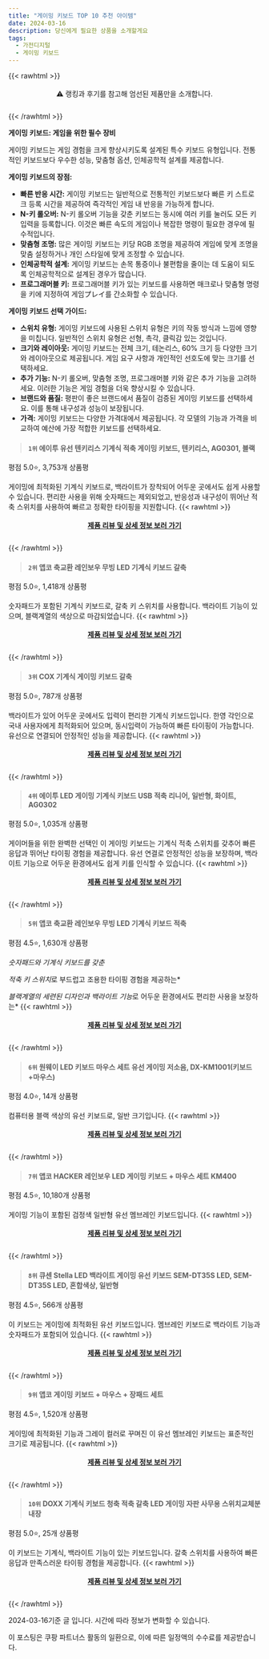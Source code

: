 ```yaml
---
title: "게이밍 키보드 TOP 10 추천 아이템"
date: 2024-03-16
description: 당신에게 필요한 상품을 소개할게요
tags:
  - 가전디지털
  - 게이밍 키보드
---
```

{{< rawhtml >}}<div class="toc" style="text-align: center; height: 50px; line-height: 2;">  <p>⚠️ 랭킹과 후기를 참고해 엄선된 제품만을 소개합니다.<br></p></div> {{< /rawhtml >}}

**게이밍 키보드: 게임을 위한 필수 장비**

게이밍 키보드는 게임 경험을 크게 향상시키도록 설계된 특수 키보드 유형입니다. 전통적인 키보드보다 우수한 성능, 맞춤형 옵션, 인체공학적 설계를 제공합니다.

**게이밍 키보드의 장점:**

* **빠른 반응 시간:** 게이밍 키보드는 일반적으로 전통적인 키보드보다 빠른 키 스트로크 등록 시간을 제공하여 즉각적인 게임 내 반응을 가능하게 합니다.
* **N-키 롤오버:** N-키 롤오버 기능을 갖춘 키보드는 동시에 여러 키를 눌러도 모든 키 입력을 등록합니다. 이것은 빠른 속도의 게임이나 복잡한 명령이 필요한 경우에 필수적입니다.
* **맞춤형 조명:** 많은 게이밍 키보드는 키당 RGB 조명을 제공하여 게임에 맞게 조명을 맞춤 설정하거나 개인 스타일에 맞게 조정할 수 있습니다.
* **인체공학적 설계:** 게이밍 키보드는 손목 통증이나 불편함을 줄이는 데 도움이 되도록 인체공학적으로 설계된 경우가 많습니다.
* **프로그래머블 키:** 프로그래머블 키가 있는 키보드를 사용하면 매크로나 맞춤형 명령을 키에 지정하여 게임プレイ를 간소화할 수 있습니다.

**게이밍 키보드 선택 가이드:**

* **스위치 유형:** 게이밍 키보드에 사용된 스위치 유형은 키의 작동 방식과 느낌에 영향을 미칩니다. 일반적인 스위치 유형은 선형, 촉각, 클릭감 있는 것입니다.
* **크기와 레이아웃:** 게이밍 키보드는 전체 크기, 테논리스, 60% 크기 등 다양한 크기와 레이아웃으로 제공됩니다. 게임 요구 사항과 개인적인 선호도에 맞는 크기를 선택하세요.
* **추가 기능:** N-키 롤오버, 맞춤형 조명, 프로그래머블 키와 같은 추가 기능을 고려하세요. 이러한 기능은 게임 경험을 더욱 향상시킬 수 있습니다.
* **브랜드와 품질:** 평판이 좋은 브랜드에서 품질이 검증된 게이밍 키보드를 선택하세요. 이를 통해 내구성과 성능이 보장됩니다.
* **가격:** 게이밍 키보드는 다양한 가격대에서 제공됩니다. 각 모델의 기능과 가격을 비교하여 예산에 가장 적합한 키보드를 선택하세요.


>#### `1위` 에이투 유선 텐키리스 기계식 적축 게이밍 키보드, 텐키리스, AG0301, 블랙
평점 5.0⭐, 3,753개 상품평

게이밍에 최적화된 기계식 키보드로, 백라이트가 장착되어 어두운 곳에서도 쉽게 사용할 수 있습니다. 편리한 사용을 위해 숫자패드는 제외되었고, 반응성과 내구성이 뛰어난 적축 스위치를 사용하여 빠르고 정확한 타이핑을 지원합니다.
{{< rawhtml >}}<div class="toc" style="text-align: center; height: 50px; line-height: 2;"><p><b><a href="https://link.coupang.com/re/AFFSDP?lptag=AF5033054&pageKey=5999714344&itemId=18212207758&vendorItemId=81803305316&traceid=V0-153-029052f6c9b57b22&clickBeacon=VGlywbFPDEGDBxolVBP2a1BuvzYRT_aAyltQwaptZztpzWe6DSsg08gNw5LcY-FYKwlp67OuvESGKC6R8Y25aK6bInkkNJVgh53Rwz6f_kLG4KUi1BBUaE1NoGd2gaOFKvOoFojM02a_nV8ilKAkYd59-YyuPhrLpglwRXEGGsFZ-YcdHzJ5yOlFYa3E8t2y8RLg_vPkzcbBqTtkqV6mJYjduzVHxI8mkhAspc9hs4iuoygQ2A867i4Uni3tRdeAmXIm0WdG_D92-QyF9sr4NMeS41O4Ntl5DDv_3JR-wcWihMtonFlOeTLZpfBlhGBYwz9Pl9-R1_NYGxuVaSlzEVsYhhI2MImZYNvyJqoKjU6tzT8CYOtyOKb9nnZN3q5_Uy4j69WSY_hyeLM6DUvBEcB55fDMS8KSmymAKiBysJ5b3QzAJHhSXl73SqlxNUEaGPWbGdIxAo5UD72Qzw7XDsqVDCNOJharBcvrvcuknHxyScXVBWFyhL3gAY9-6quwFA5cgUtMyTNmxXhYe6-aN8L3QjtiAa43ZYTbAl9hiKlWUd2AnoacMoIvS8mdEQA_FAKXtvNrrAEry5a0ivgDJQsAgIzKtrReXjOgjHaZhYDj25HQDe47pQR3yp0xvXN_cWBP4Yuuu9uXp2h-SkqC6kGTB6FTamqvrnbsL3VfgyFYqOn7Zrj3PhfHirTMDu4i9NKu3k0bMX9cXXoaWSLkhykb7e3B2ja59Vx5VJRgsyBQKP_dUK9lfTdR5nlHXvWAQgdnVuHchM76seXZf8AIxKORGhfuSxLekp02HorDtsnb2BKmWCZY5eNpHvROAD4-Sfu3SLpsdwYNvBEqM7lBzTE43rNFSTIHKjgwpZXXHQkoEKvhax6Q6mNTIa3jT__oWFiVSPqiGHyFJr-qcqtded1VnFhHmX52K8Q2lB7nGxNKqZijtU-gqW-zoEIiHy1d&requestid=20240316125237000163541465&token=31850C%7CMIXED">제품 리뷰 및 상세 정보 보러 가기</a></b><br></p> </div>{{< /rawhtml >}}

>#### `2위` 앱코 축교환 레인보우 무빙 LED 기계식 키보드 갈축
평점 5.0⭐, 1,418개 상품평

숫자패드가 포함된 기계식 키보드로, 갈축 키 스위치를 사용합니다. 백라이트 기능이 있으며, 블랙계열의 색상으로 마감되었습니다.
{{< rawhtml >}}<div class="toc" style="text-align: center; height: 50px; line-height: 2;"><p><b><a href="https://link.coupang.com/re/AFFSDP?lptag=AF5033054&pageKey=5065639069&itemId=6846651326&vendorItemId=74139260510&traceid=V0-153-87bd9bf6fe5f35d6&requestid=20240316125237000163541465&token=31850C%7CMIXED">제품 리뷰 및 상세 정보 보러 가기</a></b><br></p> </div>{{< /rawhtml >}}

>#### `3위` COX 기계식 게이밍 키보드 갈축
평점 5.0⭐, 787개 상품평

백라이트가 있어 어두운 곳에서도 입력이 편리한 기계식 키보드입니다. 한영 각인으로 국내 사용자에게 최적화되어 있으며, 동시입력이 가능하여 빠른 타이핑이 가능합니다. 유선으로 연결되어 안정적인 성능을 제공합니다.
{{< rawhtml >}}<div class="toc" style="text-align: center; height: 50px; line-height: 2;"><p><b><a href="https://link.coupang.com/re/AFFSDP?lptag=AF5033054&pageKey=7104115412&itemId=17741234289&vendorItemId=84905862540&traceid=V0-153-4151c3939daa7dcc&requestid=20240316125237000163541465&token=31850C%7CMIXED">제품 리뷰 및 상세 정보 보러 가기</a></b><br></p> </div>{{< /rawhtml >}}

>#### `4위` 에이투 LED 게이밍 기계식 키보드 USB 적축 리니어, 일반형, 화이트, AG0302
평점 5.0⭐, 1,035개 상품평

게이머들을 위한 완벽한 선택인 이 게이밍 키보드는 기계식 적축 스위치를 갖추어 빠른 응답과 뛰어난 타이핑 경험을 제공합니다. 유선 연결로 안정적인 성능을 보장하며, 백라이트 기능으로 어두운 환경에서도 쉽게 키를 인식할 수 있습니다.
{{< rawhtml >}}<div class="toc" style="text-align: center; height: 50px; line-height: 2;"><p><b><a href="https://link.coupang.com/re/AFFSDP?lptag=AF5033054&pageKey=6764000977&itemId=20159366261&vendorItemId=87400869253&traceid=V0-153-cb44dda131dada70&clickBeacon=TlMNqDZRsGsCJpG5TlKcGXa6IIJWL-urx6VKW4SDhWN0tO279oeRspD-bwyBOi5rmzAq5eZLhTAEz2YmS73Vm_LWMo60v79eZUPKQOref-0dJncO3fqLjNgc6ne7D5N239wFW-Vbvc9PkYQITV-nJom8nGjMyAoh1HuqpCnOY8YkdwGUUlOauf9c82rXmkixMo-Fwt3RLn72Zq8jI5djFgSwnt7mnYJRWTjfKrBEWXbqRpoScxvl6YozEEi83aZm8QzU1EdDUUhTw5HJzyOstS2qPKCm_fAkpm7GxEMWJSjY36sVhzQOgKqEC4LAr0Da_s3BZql13db-eR6pAoMBZfhxIYxfFcbw2K9lP6prl3cSKUkdFMlKLdT8CCOPHFTMXXVCkpZXq8bVnaD9iumXYSuxzlDp4RfMF6qTOcxs-qweIKfk2_eLrIqxIlisqXOFb7f7_4IYLv3z8JU5HcX6-KJvnaX8W-YyJaqFvwgZfBPOShPl2xpN93-H9K0wuZX9f6FpAFPFC1YLVzjmNMf6phS1u1Fqpq_tucZA5rdCBSeXD2H7QoQB04c2M-3Sh7CDcLZAmVI7vvUpnk5swYpAF_uOHa4fzyQcGx52PO8Gy8L6HAZwCEqOzUEfwRmzuAhZkMYos40s9tg0FG0vodw2ZndmmmmQ7YpKbPjpaqgddvrnkfY6ggR6yoiSSmV-LEZwqZhXN4vWyis5vC8sYuWINPb73L8JUwp57KJ135AtCrMYAV4KQEDLbTn6PZG_73BpGLKpSuAEnirbSk0wf6SFfViYms_-8w-KfOW_Sx98azQ3N2nlWkKDbhsWIRnjhlY899LotTgK8NqrlmNDso7jbjR12Q9AFKpF2kDKsUzGScL7mdeSJI0oGzqksZnn2nT2PTgDfiyYyu70PYmWgoLif3QK9rrM3ZAHd-5iIHtqU4AQcrGDJ-DcK2vm9sKjCJJB&requestid=20240316125237000163541465&token=31850C%7CMIXED">제품 리뷰 및 상세 정보 보러 가기</a></b><br></p> </div>{{< /rawhtml >}}

>#### `5위` 앱코 축교환 레인보우 무빙 LED 기계식 키보드 적축
평점 4.5⭐, 1,630개 상품평

*숫자패드와 기계식 키보드를 갖춘*

*적축 키 스위치*로 부드럽고 조용한 타이핑 경험을 제공하는*

*블랙계열의 세련된 디자인과 백라이트 기능*로 어두운 환경에서도 편리한 사용을 보장하는*
{{< rawhtml >}}<div class="toc" style="text-align: center; height: 50px; line-height: 2;"><p><b><a href="https://link.coupang.com/re/AFFSDP?lptag=AF5033054&pageKey=5065639056&itemId=6846651320&vendorItemId=74139260485&traceid=V0-153-88914e2e8ff3695c&requestid=20240316125237000163541465&token=31850C%7CMIXED">제품 리뷰 및 상세 정보 보러 가기</a></b><br></p> </div>{{< /rawhtml >}}

>#### `6위` 원웨이 LED 키보드 마우스 세트 유선 게이밍 저소음, DX-KM1001(키보드+마우스)
평점 4.0⭐, 14개 상품평

컴퓨터용 블랙 색상의 유선 키보드로, 일반 크기입니다.
{{< rawhtml >}}<div class="toc" style="text-align: center; height: 50px; line-height: 2;"><p><b><a href="https://link.coupang.com/re/AFFSDP?lptag=AF5033054&pageKey=7851492717&itemId=21401957733&vendorItemId=88596027479&traceid=V0-153-ecd5ee015aac6bcf&clickBeacon=yAF96CUZjGi2906vyBaY_Z3hUMKgsmxqMzpaP449So8a4UHBzt910g7N7ZXJDSZW5LCKxjq7PicHXCiS6YK33YhK5xPFVJcDPDviC-eEpWZ5i0mNY-SfoDSuJubXZfaZ3WDiYYtYzGJSPYEbc-X3JsL_PZrGrlg3Ap3ljNMRraWCAon65w9W9X7iCrhWE3eIHZgnGkAQxSxTSDt2F47XLeoDIrK5F46Ed0kPpgP5FwMbeAxTD5mKfG6vKvsqXeFCVDUQ_oqldZTy_Rs8e-GX-3sfES9zb_bPaLLjFkuoG1FHqgdJYPWeJZeabZZErKBLfef-ZLHCnHGSk5CW7nQkGYhaHJoXft1NFqksfruw_X2YXehu8pnyb_0oqG9BrXPyPGpmQGySCI1dmTiP2-E4hyR17teozhxf2YKUHo-gcOmlRUnuRMKlBnlSPu9K48sfLQDNWH2eZRc8G_r0sDH76mMSe5U2N_XOefrqY2OcHnHqd-NSmQOT-IBQt7mphpw_pf94qO-ZpUYdyIVC-wZ0JnbkVlp0VjulH10c9fIQlGCJJmmlhEABQIZ3u9BCqKMhgM6X6q19_TOz8D2qSC0Oza2ktkpbEapIsfngp8FjNRFNkTGGLZ8Qp2WFWVvpGbUDTQVU4Ldo_Nfv1G3Ao9aXJOdt8xf_T_dDK72ctN77KmQFKbnpWeEhTVE-ZyCKeO3JSpIM5GEpG7OxICyy6ddUnliK4g7lFhVu_tx8aB210JLEfBx25X2uNKpncs0TQWOA5FI6AtFK9mcUPr4HGgMVEfuZik-DhgKsaDskzJOO5QzAHHwKJuVNXXS-xADkJ3DdeaDuMol4g76OrLd0e_uU3pDAJA_GRap3tCXYwDurU5EAGLEQeBW-z9TraSFAlIkz-baZpaE1jTwel7iQFVUxOTsR2rsE0SzW0e59VM-qkK0FkZBmNEfZzgE%3D&requestid=20240316125237000163541465&token=31850C%7CMIXED">제품 리뷰 및 상세 정보 보러 가기</a></b><br></p> </div>{{< /rawhtml >}}

>#### `7위` 앱코 HACKER 레인보우 LED 게이밍 키보드 + 마우스 세트 KM400
평점 4.5⭐, 10,180개 상품평

게이밍 기능이 포함된 검정색 일반형 유선 멤브레인 키보드입니다.
{{< rawhtml >}}<div class="toc" style="text-align: center; height: 50px; line-height: 2;"><p><b><a href="https://link.coupang.com/re/AFFSDP?lptag=AF5033054&pageKey=6079550069&itemId=11273393588&vendorItemId=3172411921&traceid=V0-153-6dd17e912f607471&requestid=20240316125237000163541465&token=31850C%7CMIXED">제품 리뷰 및 상세 정보 보러 가기</a></b><br></p> </div>{{< /rawhtml >}}

>#### `8위` 큐센 Stella LED 백라이트 게이밍 유선 키보드 SEM-DT35S LED, SEM-DT35S LED, 혼합색상, 일반형
평점 4.5⭐, 566개 상품평

이 키보드는 게이밍에 최적화된 유선 키보드입니다. 멤브레인 키보드로 백라이트 기능과 숫자패드가 포함되어 있습니다.
{{< rawhtml >}}<div class="toc" style="text-align: center; height: 50px; line-height: 2;"><p><b><a href="https://link.coupang.com/re/AFFSDP?lptag=AF5033054&pageKey=42774595&itemId=19632192295&vendorItemId=88924567488&traceid=V0-153-a7b8f24198bd03aa&clickBeacon=U3RCApkXlzVKgQx0U7eXfHivEoH8GF0NBnu1Jq6z5Phhcd1RDK95WKDdrzGUvBHA-oW6flqFr_1XqPVv0-aZWng0z9mC7ExpVwr6LRDVjEFgrPpz9S-15wX1UQXnugAs3L-XiBDW0QsVNk-XisIitjCbc1Egw273EfZRESYtiJUkCx589-V0QG3I48hVj0C19yGNuMWg7EeZuq0_wG7ZzX7H2Lue6UwJXq2nDp3MZ4rkYr_76eFiXpyN5Pzz2TpdapUzNreYGmzQ1g8OxEa5ZnYqGAiloqngVx_ctn-WUTpwozmtILCrLV88MYJc453EtoIC3uYFePyMoRPMRrS9vdOh5B52v3Ofgn77n_rYkW7zYH1O5tRq8RD9I5_MlJ7UONDPuN_0yW-fTR_P8i331OMzlpI-FHY-SlChxN5si_Wzy-Gag2WOWiCWtmM5EQKiFHUoZOoadHL-R-xlevjg_xOlnYaWR176r0pqbeM6qdkzxecnhB5t6G8Iigw19v6IT14pbEVNgZQRG0aZHHC3f0CK9X66dUg9oejS3I7UveCauyOWrjE1fpVRhDPlmiy45FArLl6pp1BHxcGQXH07_J5vYjo-xlu1O-txbQPNwr4EvNoV-vN7mtrolBLQcPYgCXeF6qc6tElHBo_YocX4yhwKPuVCSUg7jHVqzzpbi4CeGcNCUbVw_pUl1Tf-xOjKXbwUspLvojXaDg7e6zgDqxXyopz4IZAvs2c-pcGgHjR5-CD5gFHk-jvDBEk7fUI_MUoaOhEHUDxq5UDXk3zGvgEzv6_rqZ2gqPOb5dmpCy4BaoqfvSxnd2gZ1nggidzNKN1C1XGLRvXEEaE7ZqEsxRidOgxMuxhiQq79S_Hlw_WSl3PeXOaBbqP3BmmYS2DyiRgScbhxl5OcU3fvCyh63r6Mt7EJV01ijbrZ3nk-W1vIhZX-sejJ&requestid=20240316125237000163541465&token=31850C%7CMIXED">제품 리뷰 및 상세 정보 보러 가기</a></b><br></p> </div>{{< /rawhtml >}}

>#### `9위` 앱코 게이밍 키보드 + 마우스 + 장패드 세트
평점 4.5⭐, 1,520개 상품평

게이밍에 최적화된 기능과 그레이 컬러로 꾸며진 이 유선 멤브레인 키보드는 표준적인 크기로 제공됩니다.
{{< rawhtml >}}<div class="toc" style="text-align: center; height: 50px; line-height: 2;"><p><b><a href="https://link.coupang.com/re/AFFSDP?lptag=AF5033054&pageKey=4880705491&itemId=6354093463&vendorItemId=73649376237&traceid=V0-153-b43f37268d20d276&requestid=20240316125237000163541465&token=31850C%7CMIXED">제품 리뷰 및 상세 정보 보러 가기</a></b><br></p> </div>{{< /rawhtml >}}

>#### `10위` DOXX 기계식 키보드 청축 적축 갈축 LED 게이밍 자판 사무용 스위치교체분 내장
평점 5.0⭐, 25개 상품평

이 키보드는 기계식, 백라이트 기능이 있는 키보드입니다. 갈축 스위치를 사용하여 빠른 응답과 만족스러운 타이핑 경험을 제공합니다.
{{< rawhtml >}}<div class="toc" style="text-align: center; height: 50px; line-height: 2;"><p><b><a href="https://link.coupang.com/re/AFFSDP?lptag=AF5033054&pageKey=7821866842&itemId=21247827792&vendorItemId=88538591871&traceid=V0-153-7825a6003a8d4779&clickBeacon=3Ij7HlEm4YzQ24V03MdanjF_FqvBG1OduDrvuwpWXDoDO9KX3jiuQQ-WiZfUxhJytkuRFUjJUXOeDL2dUYNtdXVHmNPfuw7S6qilfLYGQEkLxw2bFY4DOh5VbvtR9HTd96AN9zEpruJnmkcEaV9SIWeZcumJ_2zMjO6Plb27NX8cbBNaWVrFlFYVqM2y80mg8PrgC_JTMBjwL-4lHyZaZppBnWTL42aj4_zcQYasKqYHl5Wtz5NQYM6jxngFUhJvQrHmCaeRuhB6kLkNo8o-ceKvW4hHR8a9XgeiBHA0Nn_jYhxivTYL1SxquBRayXdgy1sj8bvvQyGjfJX4UZnRAUjGZMGUVzD-bRznnmOL4kBALFJe9XLO3rpg03XqhxZwG_CalATeCrw9VjJxWcqjtuX2s08b7hDJn38TIlY4pCyTSLJYoE4IELwKvd01731Zv7fjX1zI2qFGym7kihxxWmVm1foJaaS1DsJYq25teXvcW99V39Ip6zypiVUMxKTrLkjHyQGnFemDAn9qyxtQylamnEIJz9c64CrSL-yBsWM0Xm7RBFJC0h20sQPSnXhQcL4gubODJuYmR23iwxPz-oxZhLMh0Js31U7cZgDhYEVQEqvrnktMeQMArbyS-NxEYgOue0TDxcPsN04FrfoDwq4UUn4-zzvnkXdf72WncGJUy1IT93Q8sN7pA__-nAWit0wwINcxSOqROB1Y9y48LnltASGOOzbMPnN2Jjn4YYB0kqetFGXYgI5e-4R_X3Ox9en6EGMPm-T2c9-DKRp1OyY1KBYDSplvsjN804w1UQnUdB9htAts5hjqtQvv8zWXYsWPdpzg0Ae2vTdC1yfuPgMU-y_1RJdnHXY8RcbJxtyhjyoeXFbhsZs1zmUXy5fp9EaKvMmf1nXBrklnZKlnLd4A6tWDuPL-03f13xmP5o7yYlQ5-9m2lV8j&requestid=20240316125237000163541465&token=31850C%7CMIXED">제품 리뷰 및 상세 정보 보러 가기</a></b><br></p> </div>{{< /rawhtml >}}


2024-03-16기준 글 입니다.
시간에 따라 정보가 변화할 수 있습니다.

이 포스팅은 쿠팡 파트너스 활동의 일환으로, 이에 따른 일정액의 수수료를 제공받습니다.